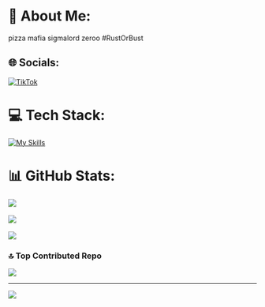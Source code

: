 
# 💫 About Me:
pizza mafia sigmalord zeroo #RustOrBust

## 🌐 Socials:
[![TikTok](https://img.shields.io/badge/TikTok-%23000000.svg?logo=TikTok&logoColor=white)](https://tiktok.com/@zeroobytes)  

# 💻 Tech Stack:
[![My Skills](https://skillicons.dev/icons?i=go,rust,c,cs,cpp,java,nodejs,js,html,css,py,pytorch,sklearn,selenium,v,lua,bash,md,docker,gradle,dotnet,robloxstudio,arduino,discord,bots,fastapi,flask,git,github,windows,powershell,linux,arch,mongodb,mysql,vim,neovim,opencv,postman,regex&perline=8)](https://skillicons.dev)

# 📊 GitHub Stats:
![](https://github-readme-stats.vercel.app/api?username=zerootoad&theme=dark&hide_border=true&include_all_commits=true&count_private=true)<br/>  
![](https://github-readme-streak-stats.herokuapp.com/?user=zerootoad&theme=dark&hide_border=true)<br/>  
![](https://github-readme-stats.vercel.app/api/top-langs/?username=zerootoad&theme=dark&hide_border=true&include_all_commits=true&count_private=true&layout=compact)  

### 🔝 Top Contributed Repo
![](https://github-contributor-stats.vercel.app/api?username=zerootoad&limit=5&theme=dark&combine_all_yearly_contributions=true)  

---
[![](https://visitcount.itsvg.in/api?id=zerootoad&icon=0&color=0)](https://visitcount.itsvg.in)  

